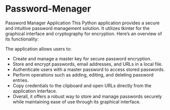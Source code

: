 # Password-Menager
Password Manager Application
This Python application provides a secure and intuitive password management solution. It utilizes tkinter for the graphical interface and cryptography for encryption. Here’s an overview of its functionality:

The application allows users to:

- Create and manage a master key for secure password encryption.
- Store and encrypt passwords, email addresses, and URLs in a local file.
- Authenticate users with a master password to access stored passwords.
- Perform operations such as adding, editing, and deleting password entries.
- Copy credentials to the clipboard and open URLs directly from the application interface.
- Overall, it offers a robust way to store and manage passwords securely while maintaining ease of use through its graphical interface.